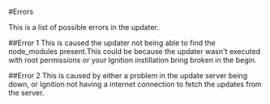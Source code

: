#Errors

This is a list of possible errors in the updater.

##Error 1
This is caused the updater not being able to find the node_modules present.This could be because the updater wasn't executed with root permissions or your Ignition instillation bring broken in the begin.

##Error 2
This is caused by either a problem in the update server being down, or Ignition not having a internet connection to fetch the updates from the server. 
